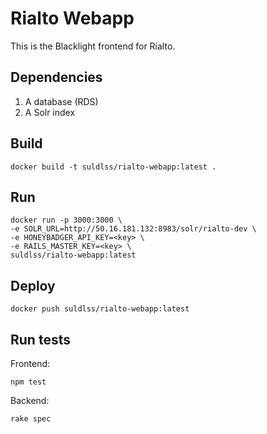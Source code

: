 # Rialto Webapp

This is the Blacklight frontend for Rialto.


## Dependencies

1. A database (RDS)
1. A Solr index

## Build

```
docker build -t suldlss/rialto-webapp:latest .
```

## Run

```
docker run -p 3000:3000 \
-e SOLR_URL=http://50.16.181.132:8983/solr/rialto-dev \
-e HONEYBADGER_API_KEY=<key> \
-e RAILS_MASTER_KEY=<key> \
suldlss/rialto-webapp:latest
```

## Deploy
```
docker push suldlss/rialto-webapp:latest
```

## Run tests

Frontend:
```
npm test
```

Backend:
```
rake spec
```

